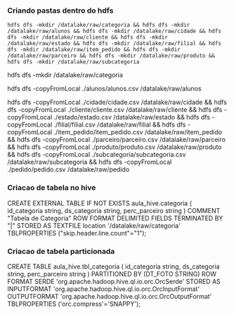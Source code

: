 ### Criando pastas dentro do hdfs

```
hdfs dfs -mkdir /datalake/raw/categoria && hdfs dfs -mkdir /datalake/raw/alunos && hdfs dfs -mkdir /datalake/raw/cidade && hdfs dfs -mkdir /datalake/raw/cliente && hdfs dfs -mkdir /datalake/raw/estado && hdfs dfs -mkdir /datalake/raw/filial && hdfs dfs -mkdir /datalake/raw/item_pedido && hdfs dfs -mkdir /datalake/raw/parceiro && hdfs dfs -mkdir /datalake/raw/produto && hdfs dfs -mkdir /datalake/raw/subcategoria
```

hdfs dfs -mkdir /datalake/raw/categoria 

hdfs dfs -copyFromLocal ./alunos/alunos.csv /datalake/raw/alunos

hdfs dfs -copyFromLocal ./cidade/cidade.csv /datalake/raw/cidade && hdfs dfs -copyFromLocal ./cliente/cliente.csv /datalake/raw/cliente && hdfs dfs -copyFromLocal ./estado/estado.csv /datalake/raw/estado && hdfs dfs -copyFromLocal ./filial/filial.csv /datalake/raw/filial && hdfs dfs -copyFromLocal ./item_pedido/item_pedido.csv /datalake/raw/item_pedido && hdfs dfs -copyFromLocal ./parceiro/parceiro.csv /datalake/raw/parceiro && hdfs dfs -copyFromLocal ./produto/produto.csv /datalake/raw/produto && hdfs dfs -copyFromLocal ./subcategoria/subcategoria.csv /datalake/raw/subcategoria && hdfs dfs -copyFromLocal ./pedido/pedido.csv /datalake/raw/pedido

### Criacao de tabela no hive

CREATE EXTERNAL TABLE IF NOT EXISTS aula_hive.categoria (
    id_categoria string,
    ds_categoria string,
    perc_parceiro string
)
COMMENT "Tabela de Categoria"
ROW FORMAT DELIMITED
FIELDS TERMINATED BY "|"
STORED AS TEXTFILE
location  '/datalake/raw/categoria'
TBLPROPERTIES ("skip.header.line.count"="1");

### Criacao de tabela particionada

CREATE TABLE aula_hive.tbl_categoria (
    id_categoria string,
    ds_categoria string,
    perc_parceiro string
)
PARTITIONED BY (DT_FOTO STRING)
ROW FORMAT SERDE 'org.apache.hadoop.hive.ql.io.orc.OrcSerde'
STORED AS INPUTFORMAT 'org.apache.hadoop.hive.ql.io.orc.OrcInputFormat'
OUTPUTFORMAT 'org.apache.hadoop.hive.ql.io.orc.OrcOutputFormat'
TBLPROPERTIES ('orc.compress'='SNAPPY');
